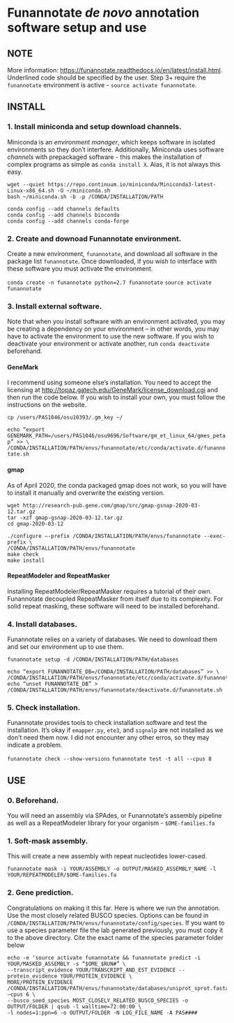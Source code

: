 # Funannotate *de novo* annotation software setup and use

## NOTE 
More information: https://funannotate.readthedocs.io/en/latest/install.html. 
Underlined code should be specified by the user.
Step 3+ require the `funannotate` environment is active - `source activate funannotate`.

## INSTALL
### 1. Install miniconda and setup download channels. 
Miniconda is an *environment manager*, which keeps software in isolated environments so they don’t interfere. Additionally, Miniconda uses software *channels* with prepackaged software - this makes the installation of complex programs as simple as `conda install X`. Alas, it is not always this easy.

```
wget --quiet https://repo.continuum.io/miniconda/Miniconda3-latest-Linux-x86_64.sh -O ~/miniconda.sh
bash ~/miniconda.sh -b -p /CONDA/INSTALLATION/PATH
```
```
conda config --add channels defaults
conda config --add channels bioconda
conda config --add channels conda-forge
```

### 2. Create and downoad Funannotate environment. 
Create a new environment, `funannotate`, and download all software in the package list `funannotate`. Once downloaded, if you wish to interface with these software you must activate the environment.

`conda create -n funannotate python=2.7 funannotate`
`source activate funannotate`

### 3. Install external software. 
Note that when you install software with an environment activated, you may be creating a dependency on your environment – in other words, you may have to activate the environment to use the new software. If you wish to deactivate your environment or activate another, run `conda deactivate` beforehand.

#### GeneMark
I recommend using someone else’s installation. You need to accept the licensing at http://topaz.gatech.edu/GeneMark/license_download.cgi and then run the code below. If you wish to install your own, you must follow the instructions on the website.

`cp /users/PAS1046/osu10393/.gm_key ~/`

`echo “export GENEMARK_PATH=/users/PAS1046/osu9696/Software/gm_et_linux_64/gmes_petap” >> \ /CONDA/INSTALLATION/PATH/envs/funannotate/etc/conda/activate.d/funannotate.sh`


#### gmap
As of April 2020, the conda packaged gmap does not work, so you will have to install it manually and overwrite the existing version.

```
wget http://research-pub.gene.com/gmap/src/gmap-gsnap-2020-03-12.tar.gz
tar -xzf gmap-gsnap-2020-03-12.tar.gz
cd gmap-2020-03-12
```
```
./configure –-prefix /CONDA/INSTALLATION/PATH/envs/funannotate --exec-prefix \
/CONDA/INSTALLATION/PATH/envs/funannotate
make check
make install
```

#### RepeatModeler and RepeatMasker
Installing RepeatModeler/RepeatMasker requires a tutorial of their own. Funannotate decoupled RepeatMasker from itself due to its complexity. For solid repeat masking, these software will need to be installed beforehand.

### 4. Install databases. 
Funannotate relies on a variety of databases. We need to download them and set our environment up to use them.

`funannotate setup -d /CONDA/INSTALLATION/PATH/databases`
```
echo “export FUNANNOTATE_DB=/CONDA/INSTALLATION/PATH/databases” >> \
/CONDA/INSTALLATION/PATH/envs/funannotate/etc/conda/activate.d/funannotate.sh
echo “unset FUNANNOTATE_DB” > /CONDA/INSTALLATION/PATH/envs/funannotate/deactivate.d/funannotate.sh
```

### 5. Check installation. 
Funannotate provides tools to check installation software and test the installation. It’s okay if `emapper.py`, `ete3`, and `signalp` are not installed as we don’t need them now. I did not encounter any other erros, so they may indicate a problem.

`funannotate check --show-versions`
`funannotate test -t all --cpus 8`

## USE
### 0. Beforehand. 
You will need an assembly via SPAdes, or Funannotate’s assembly pipeline as well as a RepeatModeler library for your organism - `$OME-families.fa`

### 1. Soft-mask assembly. 
This will create a new assembly with repeat nucleotides lower-cased.

`funannotate mask -i YOUR/ASSEMBLY -o OUTPUT/MASKED_ASSEMBLY_NAME -l YOUR/REPEATMODELER/$OME-families.fa`

### 2. Gene prediction. 
Congratulations on making it this far. Here is where we run the annotation. Use the most closely related BUSCO species. Options can be found in `/CONDA/INSTALLATION/PATH/envs/funannotate/config/species`. If you want to use a species parameter file the lab generated previously, you must copy it to the above directory. Cite the exact name of the species parameter folder below

```
echo -e ‘source activate funannotate && funannotate predict -i YOUR/MASKED_ASSEMBLY -s “$OME_$RUN#” \
--transcript_evidence YOUR/TRANSCRIPT_AND_EST_EVIDENCE --protein_evidence YOUR/PROTEIN_EVIDENCE \
MORE/PROTEIN_EVIDENCE /CONDA/INSTALLATION/PATH/envs/funannotate/databases/uniprot_sprot.fasta –cpus 6 \
--busco_seed_species MOST_CLOSELY_RELATED_BUSCO_SPECIES -o OUTPUT/FOLDER | qsub -l walltime=72:00:00 \
-l nodes=1:ppn=6 -o OUTPUT/FOLDER -N LOG_FILE_NAME -A PAS####
```
